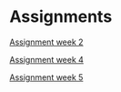 # Assignments

[Assignment week 2](https://github.com/mdg9709/Assignments/blob/master/Assignment_week_2%20(1).ipynb)

[Assignment week 4](https://github.com/mdg9709/Assignments/blob/master/Assignment_week_4.ipynb) 

[Assignment week 5](https://github.com/mdg9709/Assignments/blob/master/Assignment_week_5.ipynb) 
